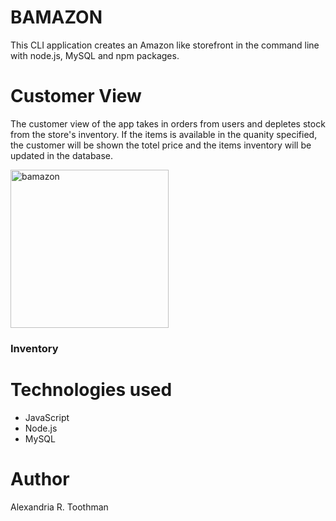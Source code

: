 # BAMAZON

This CLI application creates an Amazon like storefront in the command line with node.js, MySQL and npm packages. 

# Customer View

The customer view of the app takes in orders from users and depletes stock from the store's inventory. If the items is available in the quanity specified, the customer will be shown the totel price and the items inventory will be updated in the database. 

<img width="253" alt="bamazon" src="https://user-images.githubusercontent.com/40549632/47604603-aa11aa00-d9c1-11e8-9c03-30312cd98c35.PNG">


### Inventory

# Technologies used
* JavaScript
* Node.js
* MySQL



# Author
Alexandria R. Toothman 
